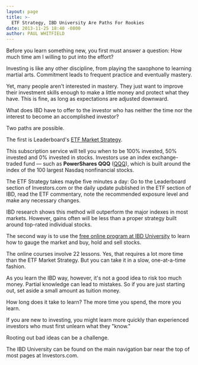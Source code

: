 ```yaml
---
layout: page
title: >-
  ETF Strategy, IBD University Are Paths For Rookies
date: 2013-11-25 18:40 -0800
author: PAUL WHITFIELD
---
```





Before you learn something new, you first must answer a question: How much time am I willing to put into the effort?


Investing is like any other discipline, from playing the saxophone to learning martial arts. Commitment leads to frequent practice and eventually mastery.


Yet, many people aren't interested in mastery. They just want to improve their investment skills enough to make a little money and protect what they have. This is fine, as long as expectations are adjusted downward.


What does IBD have to offer to the investor who has neither the time nor the interest to become an accomplished investor?


Two paths are possible.


The first is Leaderboard's [ETF Market Strategy](https://www.investors.com/offer/splash.aspx?id=etfstrategy).


This subscription service will tell you when to be 100% invested, 50% invested and 0% invested in stocks. Investors use an index exchange-traded fund — such as **PowerShares QQQ** ([QQQ](https://research.investors.com/quote.aspx?symbol=QQQ)), which is built around the index of the 100 largest Nasdaq nonfinancial stocks.


The ETF Strategy takes maybe five minutes a day: Go to the Leaderboard section of Investors.com or the daily update published in the ETF section of IBD, read the ETF commentary, note the recommended exposure level and make any necessary changes.


IBD research shows this method will outperform the major indexes in most markets. However, gains often will be less than a proper strategy built around top-rated individual stocks.


The second way is to use the [free online program at IBD University](http://education.investors.com/onlinecourses.aspx?nav=secondIBDUOnlineCourses) to learn how to gauge the market and buy, hold and sell stocks.


The online courses involve 22 lessons. Yes, that requires a lot more time than the ETF Market Strategy. But you can take it in a slow, one-at-a-time fashion.


As you learn the IBD way, however, it's not a good idea to risk too much money. Partial knowledge can lead to mistakes. So if you are just starting out, set aside a small amount as tuition money.


How long does it take to learn? The more time you spend, the more you learn.


If you are new to investing, you might learn more quickly than experienced investors who must first unlearn what they "know."


Rooting out bad ideas can be a challenge.


The IBD University can be found on the main navigation bar near the top of most pages at Investors.com.




